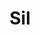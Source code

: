 ---
title: Sil
date: 
draft: false

# descripcion
description : Ovalo grande

materials: Plata 925

color: Opalo turquesa

dimensions: 1,8cm

code: 02-08-0052

type: "Dijes"

categories: []

price: $2.720,00

# Images
# first image will be shown in the product page
images:
  # - image: "images/path_to_image"
  # La ubicacion de las imagenes es imagenes/Dijes/Dijes.Opalo/02-08-0052-sil
  - image: "./images/dijes/opalo/02-08-0052-ovalo-grande_a.JPG"
  - image: "./images/dijes/opalo/02-08-0052-ovalo-grande_b.JPG"
---